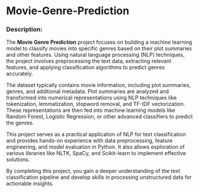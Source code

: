 # Movie-Genre-Prediction
### Description:  

The **Movie Genre Prediction** project focuses on building a machine learning model to classify movies into specific genres based on their plot summaries and other features. Using natural language processing (NLP) techniques, the project involves preprocessing the text data, extracting relevant features, and applying classification algorithms to predict genres accurately.  

The dataset typically contains movie information, including plot summaries, genres, and additional metadata. Plot summaries are analyzed and transformed into numerical representations using NLP techniques like tokenization, lemmatization, stopword removal, and TF-IDF vectorization. These representations are then fed into machine learning models like Random Forest, Logistic Regression, or other advanced classifiers to predict the genres.  

This project serves as a practical application of NLP for text classification and provides hands-on experience with data preprocessing, feature engineering, and model evaluation in Python. It also allows exploration of various libraries like NLTK, SpaCy, and Scikit-learn to implement effective solutions.  

By completing this project, you gain a deeper understanding of the text classification pipeline and develop skills in processing unstructured data for actionable insights.
